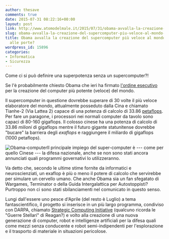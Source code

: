 ```yaml
---
author: thesave
comments: true
date: 2015-07-31 08:22:16+00:00
layout: post
link: http://www.atomodelmale.it/2015/07/31/obama-avvalla-la-creazione-del-supercomputer-piu-veloce-al-mondo-skynet-e-alle-porte/
slug: obama-avvalla-la-creazione-del-supercomputer-piu-veloce-al-mondo-skynet-e-alle-porte
title: Obama avvalla la creazione del supercomputer più veloce al mondo. Skynet è
  alle porte?
wordpress_id: 15896
categories:
- Informatica
- Sicurezza
---
```


Come ci si può definire una superpotenza senza un supercomputer?!

Se l'è probabilmente chiesto Obama che ieri ha firmato [l'ordine esecutivo](https://www.whitehouse.gov/blog/2015/07/29/advancing-us-leadership-high-performance-computing) per la creazione del computer più potente (veloce) del mondo.

Il supercomputer in questione dovrebbe superare di 30 volte il più veloce elaboratore del mondo, attualmente posseduto dalla Cina e chiamato Tianhe-2 (Via Lattea 2) capace di una potenza di calcolo di 33.86 [petaflops](https://it.wikipedia.org/wiki/FLOPS). Per fare un paragone, i processori nei normali computer da tavolo sono capaci di 80-160 gigaflops. Il colosso cinese ha una potenza di calcolo di 33.86 _milioni_ di gigaflops mentre il futuro gigante statunitense dovrebbe "bucare" la barriera degli _exaflops_ e raggiungere il miliardo di gigaflops (1000 petaflops).

![Obama-computer](http://www.atomodelmale.it/wp-content/uploads/2015/07/Obama-computer.jpg)Il principale impiego del super-computer è --- come per quello Cinese --- la difesa nazionale, anche se non sono stati ancora annunciati quali programmi governativi lo utilizzeranno.

Va detto che, secondo le ultime stime fornite da informatici e neuroscienziati, un exaflop è più o meno il potere di calcolo che servirebbe per simulare un cervello umano. Che anche Obama sia un fan sfegatato di Wargames, Terminator o della Guida Intergalattica per Autostoppisti? Purtroppo non ci sono stati sbilanciamenti nel comunicato in questo senso.



Lungi dall'essere uno pesce d'Aprile (del resto è Luglio) a tema fantascientifico, il progetto si inserisce in un più largo programma, condiviso con DARPA, chiamato [Strategic Computing Initiative](https://en.wikipedia.org/wiki/Strategic_Computing_Initiative) (qualcuno ricorda le "Guerre Stellari" di Reagan?) e volto alla creazione di una nuova generazione di computer, robot e intelligenze artificiali per la difesa quali come mezzi senza conducente e robot semi-indipendenti per l'esplorazione e il trasporto di materiale in situazioni pericolose.
